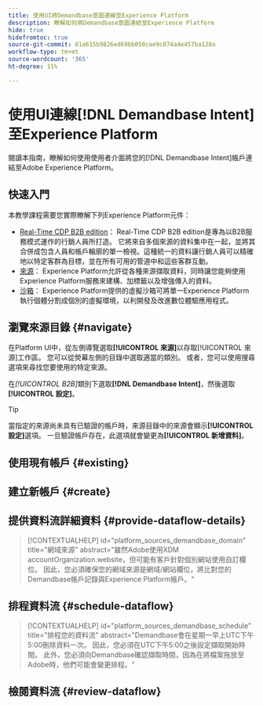 ```yaml
---
title: 使用UI將Demandbase意圖連線至Experience Platform
description: 瞭解如何將Demandbase意圖連結至Experience Platform
hide: true
hidefromtoc: true
source-git-commit: 81a615b9826ed69bb050cae9c074a4e457ba128a
workflow-type: tm+mt
source-wordcount: '365'
ht-degree: 11%

---
```


# 使用UI連線[!DNL Demandbase Intent]至Experience Platform

閱讀本指南，瞭解如何使用使用者介面將您的[!DNL Demandbase Intent]帳戶連結至Adobe Experience Platform。

## 快速入門

本教學課程需要您實際瞭解下列Experience Platform元件：

* [Real-Time CDP B2B edition](../../../../../rtcdp/b2b-overview.md)： Real-Time CDP B2B edition是專為以B2B服務模式運作的行銷人員所打造。 它將來自多個來源的資料集中在一起，並將其合併成包含人員和帳戶輪廓的單一檢視。這種統一的資料讓行銷人員可以精確地以特定客群為目標，並在所有可用的管道中和這些客群互動。
* [來源](../../../../home.md)： Experience Platform允許從各種來源擷取資料，同時讓您能夠使用Experience Platform服務來建構、加標籤以及增強傳入的資料。
* [沙箱](../../../../../sandboxes/home.md)： Experience Platform提供的虛擬沙箱可將單一Experience Platform執行個體分割成個別的虛擬環境，以利開發及改進數位體驗應用程式。

## 瀏覽來源目錄 {#navigate}

在Platform UI中，從左側導覽選取&#x200B;**[!UICONTROL 來源]**&#x200B;以存取[!UICONTROL 來源]工作區。 您可以從熒幕左側的目錄中選取適當的類別。 或者，您可以使用搜尋選項來尋找您要使用的特定來源。

在&#x200B;*[!UICONTROL B2B]*&#x200B;類別下選取&#x200B;**[!DNL Demandbase Intent]**，然後選取&#x200B;**[!UICONTROL 設定]**。

>[!TIP]
>
>當指定的來源尚未具有已驗證的帳戶時，來源目錄中的來源會顯示&#x200B;**[!UICONTROL 設定]**&#x200B;選項。 一旦驗證帳戶存在，此選項就會變更為&#x200B;**[!UICONTROL 新增資料]**。



## 使用現有帳戶 {#existing}

## 建立新帳戶 {#create}

## 提供資料流詳細資料 {#provide-dataflow-details}

>[!CONTEXTUALHELP]
>id="platform_sources_demandbase_domain"
>title="網域來源"
>abstract="雖然Adobe使用XDM accountOrganization.website，但可能有客戶針對個別網站使用自訂欄位。 因此，您必須確保您的網域來源是網域/網站欄位，將比對您的Demandbase帳戶記錄與Experience Platform帳戶。"

## 排程資料流 {#schedule-dataflow}

>[!CONTEXTUALHELP]
>id="platform_sources_demandbase_schedule"
>title="排程您的資料流"
>abstract="Demandbase會在星期一早上UTC下午5:00刪除資料一次。 因此，您必須在UTC下午5:00之後設定擷取開始時間。 此外，您必須向Demandbase確認擷取時間，因為在將檔案拖放至Adobe時，他們可能會變更排程。"

## 檢閱資料流 {#review-dataflow}
